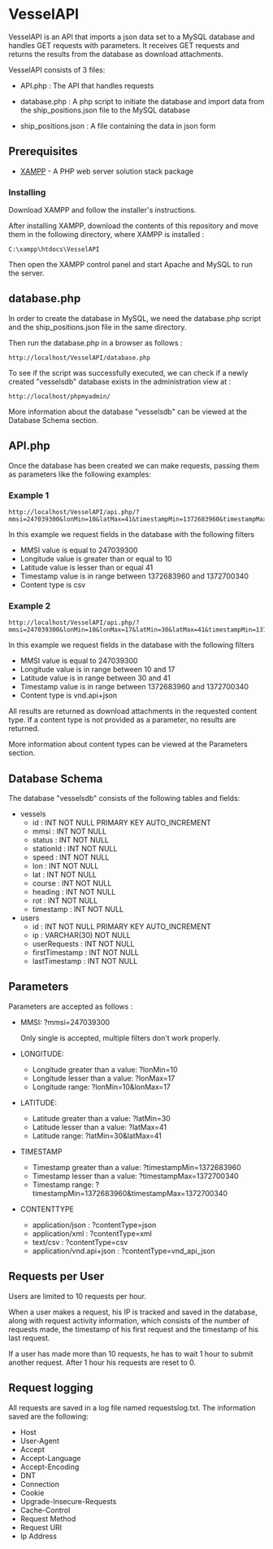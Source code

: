 # VesselAPI

VesselAPI is an API that imports a json data set to a MySQL database and handles GET requests with parameters. It receives GET requests and returns the results from the database as download attachments.


VesselAPI consists of 3 files:



* API.php : The API that handles requests

* database.php : A php script to initiate the database and import data from the ship_positions.json file to the MySQL database

* ship_positions.json : A file containing the data in json form



## Prerequisites

* [XAMPP](https://www.apachefriends.org/index.html) - A PHP web server solution stack package


### Installing


Download XAMPP and follow the installer's instructions.


After installing XAMPP, download the contents of this repository and move them in the following directory, where XAMPP is installed :

```
C:\xampp\htdocs\VesselAPI
```

Then open the XAMPP control panel and start Apache and MySQL to run the server.


## database.php


In order to create the database in MySQL, we need the database.php script and the ship_positions.json file in the same directory. 


Then run the database.php in a browser as follows :

```
http://localhost/VesselAPI/database.php
```


To see if the script was successfully executed, we can check if a newly created "vesselsdb" database exists in the administration view at :

```
http://localhost/phpmyadmin/
```

More information about the database "vesselsdb" can be viewed at the Database Schema section.


## API.php


Once the database has been created we can make requests, passing them as parameters like the following examples: 


### Example 1

```
http://localhost/VesselAPI/api.php/?mmsi=247039300&lonMin=10&latMax=41&timestampMin=1372683960&timestampMax=1372700340&contentType=csv
```


In this example we request fields in the database with the following filters 

* MMSI value is equal to 247039300
* Longitude value is greater than or equal to 10
* Latitude value is lesser than or equal 41
* Timestamp value is in range between 1372683960 and 1372700340
* Content type is csv


### Example 2
```
http://localhost/VesselAPI/api.php/?mmsi=247039300&lonMin=10&lonMax=17&latMin=30&latMax=41&timestampMin=1372683960&timestampMax=1372700340&contentType=vnd_api_json
```


In this example we request fields in the database with the following filters 

* MMSI value is equal to 247039300
* Longitude value is in range between 10 and 17
* Latitude value is in range between 30 and 41
* Timestamp value is in range between 1372683960 and 1372700340
* Content type is vnd.api+json


All results are returned as download attachments in the requested content type. If a content type is not provided as a parameter, no results are returned.


More information about content types can be viewed at the Parameters section.


## Database Schema


The database "vesselsdb" consists of the following tables and fields: 


* vessels
  * id : INT NOT NULL PRIMARY KEY AUTO_INCREMENT
  * mmsi : INT NOT NULL
  * status : INT NOT NULL
  * stationId : INT NOT NULL
  * speed : INT NOT NULL
  * lon : INT NOT NULL
  * lat : INT NOT NULL
  * course : INT NOT NULL
  * heading : INT NOT NULL
  * rot : INT NOT NULL
  * timestamp : INT NOT NULL
* users
  * id : INT NOT NULL PRIMARY KEY AUTO_INCREMENT
  * ip : VARCHAR(30) NOT NULL
  * userRequests : INT NOT NULL
  * firstTimestamp : INT NOT NULL
  * lastTimestamp : INT NOT NULL


## Parameters


Parameters are accepted as follows :

* MMSI: ?mmsi=247039300 
  
  Only single is accepted, multiple filters don't work properly.

* LONGITUDE:
  * Longitude greater than a value: ?lonMin=10
  * Longitude lesser than a value: ?lonMax=17
  * Longitude range: ?lonMin=10&lonMax=17

* LATITUDE:
  * Latitude greater than a value: ?latMin=30
  * Latitude lesser than a value: ?latMax=41
  * Latitude range: ?latMin=30&latMax=41

* TIMESTAMP
  * Timestamp greater than a value: ?timestampMin=1372683960
  * Timestamp lesser than a value: ?timestampMax=1372700340
  * Timestamp range: ?timestampMin=1372683960&timestampMax=1372700340


* CONTENTTYPE
  * application/json : ?contentType=json
  * application/xml : ?contentType=xml
  * text/csv : ?contentType=csv
  * application/vnd.api+json : ?contentType=vnd_api_json



## Requests per User

Users are limited to 10 requests per hour.

When a user makes a request, his IP is tracked and saved in the database, along with request activity information, which consists of the number of requests made, the timestamp of his first request and the timestamp of his last request.

If a user has made more than 10 requests, he has to wait 1 hour to submit another request. After 1 hour his requests are reset to 0.

## Request logging


All requests are saved in a log file named requestslog.txt. The information saved are the following: 

* Host
* User-Agent
* Accept
* Accept-Language
* Accept-Encoding
* DNT
* Connection
* Cookie
* Upgrade-Insecure-Requests
* Cache-Control
* Request Method
* Request URI
* Ip Address